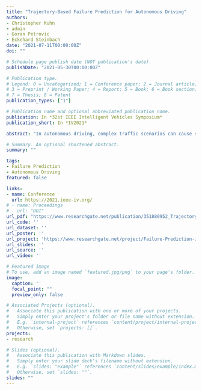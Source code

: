 ```yaml
---
title: "Trajectory-Based Failure Prediction for Autonomous Driving"
authors:
- Christopher Kuhn
- admin
- Goran Petrovic
- Eckehard Steinbach
date: "2021-07-11T00:00:00Z"
doi: ""

# Schedule page publish date (NOT publication's date).
publishDate: "2021-05-30T00:00:00Z"

# Publication type.
# Legend: 0 = Uncategorized; 1 = Conference paper; 2 = Journal article;
# 3 = Preprint / Working Paper; 4 = Report; 5 = Book; 6 = Book section;
# 7 = Thesis; 8 = Patent
publication_types: ["1"]

# Publication name and optional abbreviated publication name.
publication: In *32st IEEE Intelligent Vehicles Symposium*
publication_short: In *IV2021*

abstract: "In autonomous driving, complex traffic scenarios can cause situations that require human supervision to resolve safely. Instead of only reacting to such events, it is desirable to predict them early in advance. While predicting the future is challenging, there is a source of information about the future readily available in autonomous driving: the planned trajectory the car intends to drive. In this paper, we propose to analyze the trajectories planned by the vehicle to predict failures early on. We consider sequences of trajectories and use machine learning to detect patterns that indicate impending failures. Since no public data of disengagements of autonomous vehicles is available, we use data provided by development vehicles of the BMW Group. From over six months of test drives, we obtain more than 2600 disengagements of the automated system. We train a Long Short-Term Memory classifier with sequences of planned trajectories that either resulted in successful driving or disengagements. The proposed approach outperforms existing state-of-the-art failure prediction with low-dimensional data by more than 3% in a Receiver Operating Characteristic analysis. Since our approach makes no assumptions on the underlying system, it can be applied to predict failures in other safety-critical areas of robotics as well."

# Summary. An optional shortened abstract.
summary: ""

tags:
- Failure Prediction
- Autonomous Driving
featured: false

links:
- name: Conference
  url: https://2021.ieee-iv.org/
# - name: Proceedings
#   url: "DOI"
url_pdf: "https://www.researchgate.net/publication/351880952_Trajectory-Based_Failure_Prediction_for_Autonomous_Driving"
url_code: ''
url_dataset: ''
url_poster: ''
url_project: 'https://www.researchgate.net/project/Failure-Prediction-in-Autonomous-Driving'
url_slides: ''
url_source: ''
url_video: ''

# Featured image
# To use, add an image named `featured.jpg/png` to your page's folder.
image:
  caption: ''
  focal_point: ""
  preview_only: false

# Associated Projects (optional).
#   Associate this publication with one or more of your projects.
#   Simply enter your project's folder or file name without extension.
#   E.g. `internal-project` references `content/project/internal-project/index.md`.
#   Otherwise, set `projects: []`.
projects:
- research

# Slides (optional).
#   Associate this publication with Markdown slides.
#   Simply enter your slide deck's filename without extension.
#   E.g. `slides: "example"` references `content/slides/example/index.md`.
#   Otherwise, set `slides: ""`.
slides: ""
---
```

